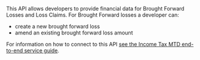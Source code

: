 This API allows developers to provide financial data for Brought Forward Losses and Loss Claims. For Brought Forward losses a developer can:
* create a new brought forward loss
* amend an existing brought forward loss amount

For information on how to connect to this API [see the Income Tax MTD end-to-end service guide](https://developer.service.hmrc.gov.uk/guides/income-tax-mtd-end-to-end-service-guide/).